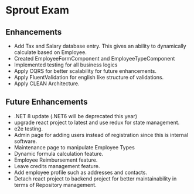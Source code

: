 # Sprout Exam

## Enhancements
- Add Tax and Salary database entry. This gives an ability to dynamically calculate based on Employee.
- Created EmployeeFormComponent and EmployeeTypeComponent
- Implemented testing for all business logics
- Apply CQRS for better scalability for future enhancements.
- Apply FluentValidation for english like structure of validations.
- Apply CLEAN Architecture.


## Future Enhancements
- .NET 8 update (.NET6 will be deprecated this year)
- upgrade react project to latest and use redux for state management. 
- e2e testing.
- Admin page for adding users instead of registration since this is internal software.
- Maintenance page to manipulate Employee Types
- Dynamic formula calculation feature.
- Employee Reimbursement feature.
- Leave credits management feature.
- Add employee profile such as addresses and contacts.
- Detach react project to backend project for better maintainability in terms of Repository management.
